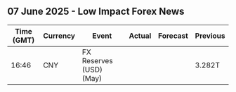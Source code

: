 ## 07 June 2025 - Low Impact Forex News

| Time (GMT) | Currency | Event | Actual | Forecast | Previous |
|------|----------|-------|--------|----------|----------|
| 16:46 | CNY | FX Reserves (USD) (May) |  |  | 3.282T |
